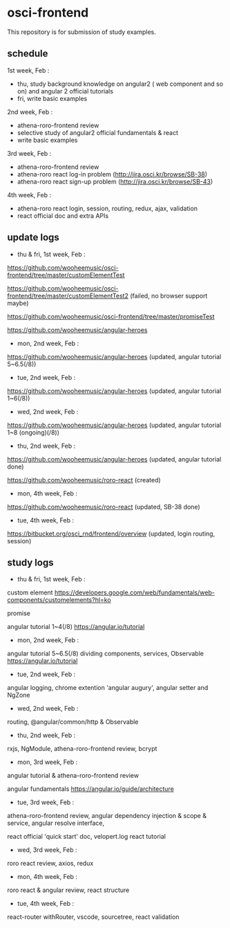 # osci-frontend
This repository is for submission of study examples.

## schedule

1st week, Feb : 
 - thu, study background knowledge on angular2 ( web component and so on) and angular 2 official tutorials
 - fri, write basic examples
 
2nd week, Feb :
 - athena-roro-frontend review
 - selective study of angular2 official fundamentals & react
 - write basic examples
 
3rd week, Feb :
 - athena-roro-frontend review
 - athena-roro react log-in problem (http://jira.osci.kr/browse/SB-38)
 - athena-roro react sign-up problem (http://jira.osci.kr/browse/SB-43)
 
4th week, Feb :
 - athena-roro react login, session, routing, redux, ajax, validation
 - react official doc and extra APIs

## update logs

 - thu & fri, 1st week, Feb : 
 
 https://github.com/wooheemusic/osci-frontend/tree/master/customElementTest
 
 https://github.com/wooheemusic/osci-frontend/tree/master/customElementTest2 (failed, no browser support maybe)
 
 https://github.com/wooheemusic/osci-frontend/tree/master/promiseTest
 
 https://github.com/wooheemusic/angular-heroes
 
 - mon, 2nd week, Feb :
 
 https://github.com/wooheemusic/angular-heroes (updated, angular tutorial 5~6.5(/8))
 
 - tue, 2nd week, Feb :
 
 https://github.com/wooheemusic/angular-heroes (updated, angular tutorial 1~6(/8))
 
 - wed, 2nd week, Feb :
 
 https://github.com/wooheemusic/angular-heroes (updated, angular tutorial 1~8 (ongoing)(/8))
 
 - thu, 2nd week, Feb :
 
 https://github.com/wooheemusic/angular-heroes (updated, angular tutorial done)
 
 https://github.com/wooheemusic/roro-react (created)
 
 - mon, 4th week, Feb :
 
 https://github.com/wooheemusic/roro-react (updated, SB-38 done)
 
 - tue, 4th week, Feb :
 
 https://bitbucket.org/osci_rnd/frontend/overview (updated, login routing, session)
 

## study logs

 - thu & fri, 1st week, Feb :
 
 custom element https://developers.google.com/web/fundamentals/web-components/customelements?hl=ko
 
 promise
 
 angular tutorial 1~4(/8) https://angular.io/tutorial
 
 - mon, 2nd week, Feb :
 
 angular tutorial 5~6.5(/8) dividing components, services, Observable https://angular.io/tutorial
 
 - tue, 2nd week, Feb :
 
 angular logging, chrome extention 'angular augury', angular setter and NgZone
 
 - wed, 2nd week, Feb :
 
 routing, @angular/common/http & Observable
 
 - thu, 2nd week, Feb :
 
 rxjs, NgModule, athena-roro-frontend review, bcrypt
 
 - mon, 3rd week, Feb :
 
 angular tutorial & athena-roro-frontend review
 
 angular fundamentals https://angular.io/guide/architecture
 
 - tue, 3rd week, Feb :
 
 athena-roro-frontend review, angular dependency injection & scope & service, angular resolve interface, 
 
 react official 'quick start' doc, velopert.log react tutorial

 - wed, 3rd week, Feb :

 roro react review, axios, redux
 
 - mon, 4th week, Feb :
 
 roro react & angular review, react structure
 
 - tue, 4th week, Feb :
 
 react-router withRouter, vscode, sourcetree, react validation
 
